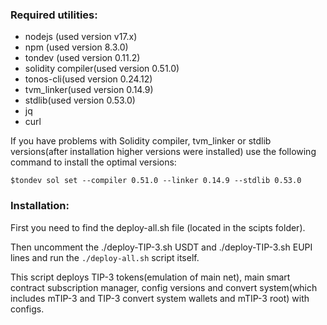 ### Required utilities:

- nodejs (used version v17.x)
- npm (used version 8.3.0)
- tondev (used version 0.11.2)
- solidity compiler(used version 0.51.0)
- tonos-cli(used version 0.24.12)
- tvm_linker(used version 0.14.9)
- stdlib(used version 0.53.0)
- jq
- curl

If you have problems with Solidity compiler, tvm_linker or stdlib versions(after installation higher versions were installed) use the following command to install the optimal versions:

`$tondev sol set --compiler 0.51.0 --linker 0.14.9 --stdlib 0.53.0`

### Installation:

First you need to find the deploy-all.sh file (located in the scipts folder).

Then uncomment the ./deploy-TIP-3.sh USDT and ./deploy-TIP-3.sh EUPI lines and run the `./deploy-all.sh` script itself.

This script deploys TIP-3 tokens(emulation of main net), main smart contract subscription manager, config versions and convert system(which includes mTIP-3 and TIP-3 convert system wallets and mTIP-3 root) with configs.
